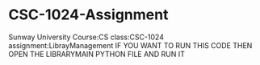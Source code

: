 # CSC-1024-Assignment
Sunway University Course:CS  class:CSC-1024   assignment:LibrayManagement
IF YOU WANT TO RUN THIS CODE THEN OPEN THE LIBRARYMAIN PYTHON FILE AND RUN IT
